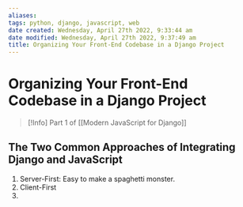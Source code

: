 ```yaml
---
aliases: 
tags: python, django, javascript, web
date created: Wednesday, April 27th 2022, 9:33:44 am
date modified: Wednesday, April 27th 2022, 9:37:49 am
title: Organizing Your Front-End Codebase in a Django Project
---
```


# Organizing Your Front-End Codebase in a Django Project

> [!Info]
> Part 1 of [[Modern JavaScript for Django]]

## The Two Common Approaches of Integrating Django and JavaScript

1. Server-First: Easy to make a spaghetti monster.
2. Client-First
3. 
